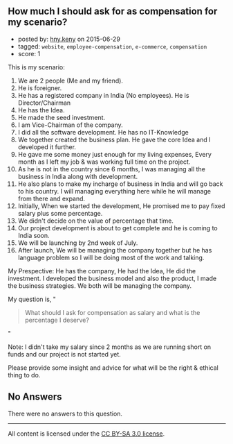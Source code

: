 ## How much I should ask for as compensation for my scenario?

- posted by: [hny.keny](https://stackexchange.com/users/6545583/hny-keny) on 2015-06-29
- tagged: `website`, `employee-compensation`, `e-commerce`, `compensation`
- score: 1

This is my scenario:

01. We are 2 people (Me and my friend).
02. He is foreigner. 
03. He has a registered company in India (No employees). He is Director/Chairman
04. He has the Idea.
05. He made the seed investment.
06. I am Vice-Chairman of the company.
07. I did all the software development. He has no IT-Knowledge
08. We together created the business plan. He gave the core Idea and I developed it further.
09. He gave me some money just enough for my living expenses, Every month as I left my job & was working full time on the project.
10. As he is not in the country since 6 months, I was managing all the business in India along with development.
11. He also plans to make my incharge of business in India and will go back to his country. I will managing everything here while he will manage from there and expand.
12. Initially, When we started the development, He promised me to pay fixed salary plus some percentage.
13. We didn't decide on the value of percentage that time. 
14. Our project development is about to get complete and he is coming to India soon.
15. We will be launching by 2nd week of July.
16. After launch, We will be managing the company together but he has language problem so I will be doing most of the work and talking. 


My Prespective: He has the company, He had the Idea, He did the investment. I developed the business model and also the product, I made the business strategies. We both will be managing the company.

My question is, "

> What should I ask for compensation as salary and what is the
> percentage I deserve?

"

Note: I didn't take my salary since 2 months as we are running short on funds and our project is not started yet.

Please provide some insight and advice for what will be the right & ethical thing to do.

## No Answers

There were no answers to this question.


---

All content is licensed under the [CC BY-SA 3.0 license](https://creativecommons.org/licenses/by-sa/3.0/).
